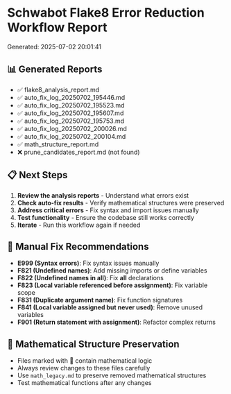 # Schwabot Flake8 Error Reduction Workflow Report

Generated: 2025-07-02 20:01:41

## 📊 Generated Reports
- ✅ flake8_analysis_report.md
- ✅ auto_fix_log_20250702_195446.md
- ✅ auto_fix_log_20250702_195523.md
- ✅ auto_fix_log_20250702_195607.md
- ✅ auto_fix_log_20250702_195753.md
- ✅ auto_fix_log_20250702_200026.md
- ✅ auto_fix_log_20250702_200104.md
- ✅ math_structure_report.md
- ❌ prune_candidates_report.md (not found)

## 📋 Next Steps
1. **Review the analysis reports** - Understand what errors exist
2. **Check auto-fix results** - Verify mathematical structures were preserved
3. **Address critical errors** - Fix syntax and import issues manually
4. **Test functionality** - Ensure the codebase still works correctly
5. **Iterate** - Run this workflow again if needed

## 🔧 Manual Fix Recommendations
- **E999 (Syntax errors)**: Fix syntax issues manually
- **F821 (Undefined names)**: Add missing imports or define variables
- **F822 (Undefined names in __all__)**: Fix __all__ declarations
- **F823 (Local variable referenced before assignment)**: Fix variable scope
- **F831 (Duplicate argument name)**: Fix function signatures
- **F841 (Local variable assigned but never used)**: Remove unused variables
- **F901 (Return statement with assignment)**: Refactor complex returns

## 🔬 Mathematical Structure Preservation
- Files marked with 🔬 contain mathematical logic
- Always review changes to these files carefully
- Use `math_legacy.md` to preserve removed mathematical structures
- Test mathematical functions after any changes